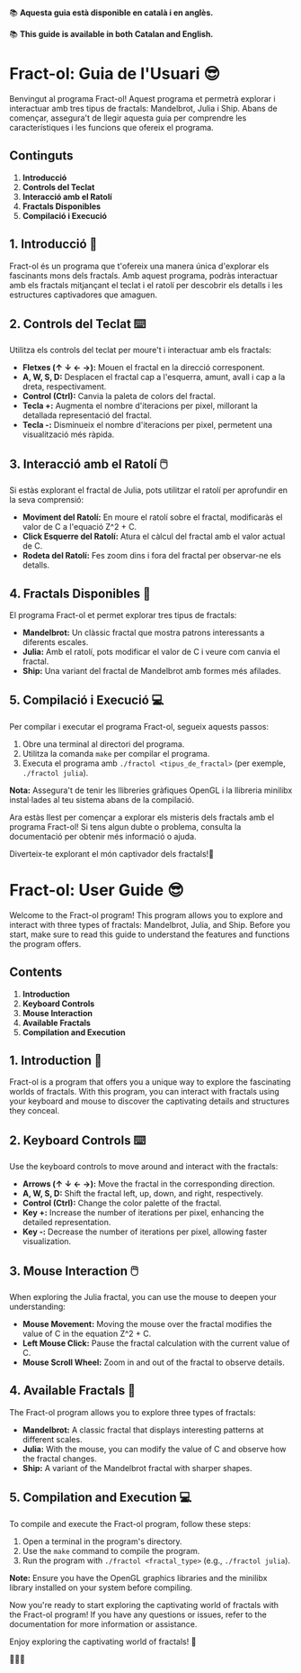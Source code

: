 📚 **Aquesta guia està disponible en català i en anglès.**

📚 **This guide is available in both Catalan and English.**

# Fract-ol: Guia de l'Usuari 😎

Benvingut al programa Fract-ol! Aquest programa et permetrà explorar i interactuar amb tres tipus de fractals: Mandelbrot, Julia i Ship. Abans de començar, assegura't de llegir aquesta guia per comprendre les característiques i les funcions que ofereix el programa.

## Continguts

1. **Introducció**
2. **Controls del Teclat**
3. **Interacció amb el Ratolí**
4. **Fractals Disponibles**
5. **Compilació i Execució**

## 1. Introducció 🌌

Fract-ol és un programa que t'ofereix una manera única d'explorar els fascinants mons dels fractals. Amb aquest programa, podràs interactuar amb els fractals mitjançant el teclat i el ratolí per descobrir els detalls i les estructures captivadores que amaguen.

## 2. Controls del Teclat ⌨️

Utilitza els controls del teclat per moure't i interactuar amb els fractals:

- **Fletxes (↑ ↓ ← →):** Mouen el fractal en la direcció corresponent.
- **A, W, S, D:** Desplacen el fractal cap a l'esquerra, amunt, avall i cap a la dreta, respectivament.
- **Control (Ctrl):** Canvia la paleta de colors del fractal.
- **Tecla +:** Augmenta el nombre d'iteracions per pixel, millorant la detallada representació del fractal.
- **Tecla -:** Disminueix el nombre d'iteracions per pixel, permetent una visualització més ràpida.

## 3. Interacció amb el Ratolí 🖱️

Si estàs explorant el fractal de Julia, pots utilitzar el ratolí per aprofundir en la seva comprensió:

- **Moviment del Ratolí:** En moure el ratolí sobre el fractal, modificaràs el valor de C a l'equació Z^2 + C.
- **Click Esquerre del Ratolí:** Atura el càlcul del fractal amb el valor actual de C.
- **Rodeta del Ratolí:** Fes zoom dins i fora del fractal per observar-ne els detalls.

## 4. Fractals Disponibles 🎨

El programa Fract-ol et permet explorar tres tipus de fractals:

- **Mandelbrot:** Un clàssic fractal que mostra patrons interessants a diferents escales.
- **Julia:** Amb el ratolí, pots modificar el valor de C i veure com canvia el fractal.
- **Ship:** Una variant del fractal de Mandelbrot amb formes més afilades.

## 5. Compilació i Execució 💻

Per compilar i executar el programa Fract-ol, segueix aquests passos:

1. Obre una terminal al directori del programa.
2. Utilitza la comanda `make` per compilar el programa.
3. Executa el programa amb `./fractol <tipus_de_fractal>` (per exemple, `./fractol julia`).

**Nota:** Assegura't de tenir les llibreries gràfiques OpenGL i la llibreria minilibx instal·lades al teu sistema abans de la compilació.

Ara estàs llest per començar a explorar els misteris dels fractals amb el programa Fract-ol! Si tens algun dubte o problema, consulta la documentació per obtenir més informació o ajuda.

Diverteix-te explorant el món captivador dels fractals!🌈

# Fract-ol: User Guide 😎

Welcome to the Fract-ol program! This program allows you to explore and interact with three types of fractals: Mandelbrot, Julia, and Ship. Before you start, make sure to read this guide to understand the features and functions the program offers.

## Contents

1. **Introduction**
2. **Keyboard Controls**
3. **Mouse Interaction**
4. **Available Fractals**
5. **Compilation and Execution**

## 1. Introduction 🌌

Fract-ol is a program that offers you a unique way to explore the fascinating worlds of fractals. With this program, you can interact with fractals using your keyboard and mouse to discover the captivating details and structures they conceal.

## 2. Keyboard Controls ⌨️

Use the keyboard controls to move around and interact with the fractals:

- **Arrows (↑ ↓ ← →):** Move the fractal in the corresponding direction.
- **A, W, S, D:** Shift the fractal left, up, down, and right, respectively.
- **Control (Ctrl):** Change the color palette of the fractal.
- **Key +:** Increase the number of iterations per pixel, enhancing the detailed representation.
- **Key -:** Decrease the number of iterations per pixel, allowing faster visualization.

## 3. Mouse Interaction 🖱️

When exploring the Julia fractal, you can use the mouse to deepen your understanding:

- **Mouse Movement:** Moving the mouse over the fractal modifies the value of C in the equation Z^2 + C.
- **Left Mouse Click:** Pause the fractal calculation with the current value of C.
- **Mouse Scroll Wheel:** Zoom in and out of the fractal to observe details.

## 4. Available Fractals 🎨

The Fract-ol program allows you to explore three types of fractals:

- **Mandelbrot:** A classic fractal that displays interesting patterns at different scales.
- **Julia:** With the mouse, you can modify the value of C and observe how the fractal changes.
- **Ship:** A variant of the Mandelbrot fractal with sharper shapes.

## 5. Compilation and Execution 💻

To compile and execute the Fract-ol program, follow these steps:

1. Open a terminal in the program's directory.
2. Use the `make` command to compile the program.
3. Run the program with `./fractol <fractal_type>` (e.g., `./fractol julia`).

**Note:** Ensure you have the OpenGL graphics libraries and the minilibx library installed on your system before compiling.

Now you're ready to start exploring the captivating world of fractals with the Fract-ol program! If you have any questions or issues, refer to the documentation for more information or assistance.

Enjoy exploring the captivating world of fractals! 🌈

🤩🤩🤩
